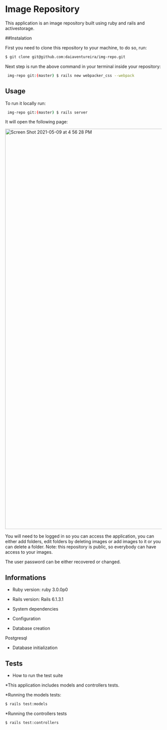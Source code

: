 # Image Repository

This application is an image repository built using ruby and rails and activestorage. 

##Instalation

First you need to clone this repository to your machine, to do so, run:

```bash
$ git clone git@github.com:daiaventureira/img-repo.git
```

Next step is run the above command in your terminal inside your repository:

```bash
 img-repo git:(master) $ rails new webpacker_css --webpack 
```
## Usage


To run it locally run:

```bash
 img-repo git:(master) $ rails server
```

It will open the following page:

<img width="1282" alt="Screen Shot 2021-05-09 at 4 56 28 PM" src="https://user-images.githubusercontent.com/44145146/117586656-82017680-b0e7-11eb-8261-be60fd573549.png">

You will need to be logged in so you can access the application, you can either add folders, edit folders by deleting images or add images to it or you can delete a folder. Note: this repository is public, so everybody can have access to your images.
 
The user password can be either recovered or changed.

## Informations

* Ruby version:  ruby 3.0.0p0
* Rails version: Rails 6.1.3.1

* System dependencies

* Configuration

* Database creation

 Postgresql

* Database initialization

## Tests

* How to run the test suite

*This application includes models and controllers tests.

*Running the models tests:

```bash
$ rails test:models 
```

*Running the controllers tests

```bash
$ rails test:controllers
```



